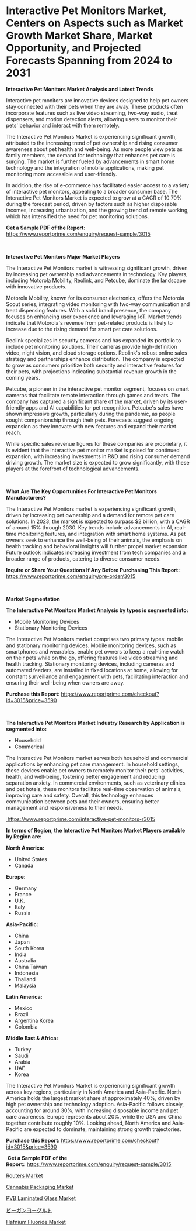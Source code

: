 <p><h1>Interactive Pet Monitors Market, Centers on Aspects such as Market Growth Market Share, Market Opportunity, and Projected Forecasts Spanning from 2024 to 2031</h1></p><p><strong>Interactive Pet Monitors Market Analysis and Latest Trends</strong></p>
<p><p>Interactive pet monitors are innovative devices designed to help pet owners stay connected with their pets when they are away. These products often incorporate features such as live video streaming, two-way audio, treat dispensers, and motion detection alerts, allowing users to monitor their pets' behavior and interact with them remotely. </p><p>The Interactive Pet Monitors Market is experiencing significant growth, attributed to the increasing trend of pet ownership and rising consumer awareness about pet health and well-being. As more people view pets as family members, the demand for technology that enhances pet care is surging. The market is further fueled by advancements in smart home technology and the integration of mobile applications, making pet monitoring more accessible and user-friendly.</p><p>In addition, the rise of e-commerce has facilitated easier access to a variety of interactive pet monitors, appealing to a broader consumer base. The Interactive Pet Monitors Market is expected to grow at a CAGR of 10.70% during the forecast period, driven by factors such as higher disposable incomes, increasing urbanization, and the growing trend of remote working, which has intensified the need for pet monitoring solutions.</p></p>
<p><strong>Get a Sample PDF of the Report:&nbsp;</strong> <a href="https://www.reportprime.com/enquiry/request-sample/3015">https://www.reportprime.com/enquiry/request-sample/3015</a></p>
<p>&nbsp;</p>
<p><strong>Interactive Pet Monitors Major Market Players</strong></p>
<p><p>The Interactive Pet Monitors market is witnessing significant growth, driven by increasing pet ownership and advancements in technology. Key players, including Motorola Mobility, Reolink, and Petcube, dominate the landscape with innovative products.</p><p>Motorola Mobility, known for its consumer electronics, offers the Motorola Scout series, integrating video monitoring with two-way communication and treat dispensing features. With a solid brand presence, the company focuses on enhancing user experience and leveraging IoT. Market trends indicate that Motorola's revenue from pet-related products is likely to increase due to the rising demand for smart pet care solutions.</p><p>Reolink specializes in security cameras and has expanded its portfolio to include pet monitoring solutions. Their cameras provide high-definition video, night vision, and cloud storage options. Reolink's robust online sales strategy and partnerships enhance distribution. The company is expected to grow as consumers prioritize both security and interactive features for their pets, with projections indicating substantial revenue growth in the coming years.</p><p>Petcube, a pioneer in the interactive pet monitor segment, focuses on smart cameras that facilitate remote interaction through games and treats. The company has captured a significant share of the market, driven by its user-friendly apps and AI capabilities for pet recognition. Petcube's sales have shown impressive growth, particularly during the pandemic, as people sought companionship through their pets. Forecasts suggest ongoing expansion as they innovate with new features and expand their market reach.</p><p>While specific sales revenue figures for these companies are proprietary, it is evident that the interactive pet monitor market is poised for continued expansion, with increasing investments in R&D and rising consumer demand driving growth. The market size is expected to grow significantly, with these players at the forefront of technological advancements.</p></p>
<p>&nbsp;</p>
<p><strong>What Are The Key Opportunities For Interactive Pet Monitors Manufacturers?</strong></p>
<p><p>The Interactive Pet Monitors market is experiencing significant growth, driven by increasing pet ownership and a demand for remote pet care solutions. In 2023, the market is expected to surpass $2 billion, with a CAGR of around 15% through 2030. Key trends include advancements in AI, real-time monitoring features, and integration with smart home systems. As pet owners seek to enhance the well-being of their animals, the emphasis on health tracking and behavioral insights will further propel market expansion. Future outlook indicates increasing investment from tech companies and a broader range of products, catering to diverse consumer needs.</p></p>
<p><strong>Inquire or Share Your Questions If Any Before Purchasing This Report:</strong> <a href="https://www.reportprime.com/enquiry/pre-order/3015">https://www.reportprime.com/enquiry/pre-order/3015</a></p>
<p>&nbsp;</p>
<p><strong>Market Segmentation</strong></p>
<p><strong>The Interactive Pet Monitors Market Analysis by types is segmented into:</strong></p>
<p><ul><li>Mobile Monitoring Devices</li><li>Stationary Monitoring Devices</li></ul></p>
<p><p>The Interactive Pet Monitors market comprises two primary types: mobile and stationary monitoring devices. Mobile monitoring devices, such as smartphones and wearables, enable pet owners to keep a real-time watch on their pets while on the go, offering features like video streaming and health tracking. Stationary monitoring devices, including cameras and automated feeders, are installed in fixed locations at home, allowing for constant surveillance and engagement with pets, facilitating interaction and ensuring their well-being when owners are away.</p></p>
<p><strong>Purchase this Report:&nbsp;</strong><a href="https://www.reportprime.com/checkout?id=3015&price=3590">https://www.reportprime.com/checkout?id=3015&price=3590</a></p>
<p>&nbsp;</p>
<p><strong>The Interactive Pet Monitors Market Industry Research by Application is segmented into:</strong></p>
<p><ul><li>Household</li><li>Commerical</li></ul></p>
<p><p>The Interactive Pet Monitors market serves both household and commercial applications by enhancing pet care management. In household settings, these devices enable pet owners to remotely monitor their pets' activities, health, and well-being, fostering better engagement and reducing separation anxiety. In commercial environments, such as veterinary clinics and pet hotels, these monitors facilitate real-time observation of animals, improving care and safety. Overall, this technology enhances communication between pets and their owners, ensuring better management and responsiveness to their needs.</p></p>
<p><a href="https://www.reportprime.com/interactive-pet-monitors-r3015">&nbsp;https://www.reportprime.com/interactive-pet-monitors-r3015</a></p>
<p><strong>In terms of Region, the Interactive Pet Monitors Market Players available by Region are:</strong></p>
<p>
    <p> <strong> North America: </strong>
        <ul>
            <li>United States</li>
            <li>Canada</li>
        </ul>
        </p> 
    <p> <strong> Europe: </strong>
        <ul>
            <li>Germany</li>
            <li>France</li>
            <li>U.K.</li>
            <li>Italy</li>
            <li>Russia</li>
        </ul>
        </p> 
    <p> <strong> Asia-Pacific: </strong>
        <ul>
            <li>China</li>
            <li>Japan</li>
            <li>South Korea</li>
            <li>India</li>
            <li>Australia</li>
            <li>China Taiwan</li>
            <li>Indonesia</li>
            <li>Thailand</li>
            <li>Malaysia</li>
        </ul>
        </p> 
    <p> <strong> Latin America: </strong>
        <ul>
            <li>Mexico</li>
            <li>Brazil</li>
            <li>Argentina Korea</li>
            <li>Colombia</li>
        </ul>
        </p> 
    <p> <strong> Middle East & Africa: </strong>
        <ul>
            <li>Turkey</li>
            <li>Saudi</li>
            <li>Arabia</li>
            <li>UAE</li>
            <li>Korea</li>
        </ul>
    </p>
    </p>
<p><p>The Interactive Pet Monitors Market is experiencing significant growth across key regions, particularly in North America and Asia-Pacific. North America holds the largest market share at approximately 40%, driven by high pet ownership and technology adoption. Asia-Pacific follows closely, accounting for around 30%, with increasing disposable income and pet care awareness. Europe represents about 20%, while the USA and China together contribute roughly 10%. Looking ahead, North America and Asia-Pacific are expected to dominate, maintaining strong growth trajectories.</p></p>
<p><strong>Purchase this Report: </strong><a href="https://www.reportprime.com/checkout?id=3015&price=3590">https://www.reportprime.com/checkout?id=3015&price=3590</a></p>
<p>&nbsp;<strong>Get a Sample PDF of the Report:&nbsp;&nbsp;</strong><a href="https://www.reportprime.com/enquiry/request-sample/3015">https://www.reportprime.com/enquiry/request-sample/3015</a></p>
<p><strong></strong></p>
<p><p><a href="https://issuu.com/reportprime-2/docs/routers-market-size-2030.pptx_4bd241ca0b3092">Routers Market</a></p><p><a href="https://issuu.com/reportprime-2/docs/cannabis-packaging-market-size-2030_a7229987023d72">Cannabis Packaging Market</a></p><p><a href="https://www.linkedin.com/pulse/role-pvb-laminated-glass-market-applications-constructionhome-snvtf?trackingId=gBM%2FpXwXRkS%2BpfEXnn0H8A%3D%3D">PVB Laminated Glass Market</a></p><p><a href="https://github.com/lababdou/Market-Research-Report-List-6/blob/main/21217713260.md">ビーガンヨーグルト</a></p><p><a href="https://www.linkedin.com/pulse/global-hafnium-fluoride-market-trends-analysis-future-growth-ugt9f?trackingId=m1yiuDQvQpWou%2B5UNxmzEQ%3D%3D">Hafnium Fluoride Market</a></p></p>